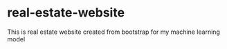 # real-estate-website
This is real estate website created from bootstrap for my machine learning model
